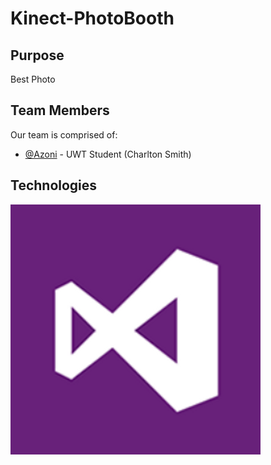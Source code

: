 # Kinect-PhotoBooth

## Purpose

Best Photo

## Team Members

Our team is comprised of:

- [@Azoni](https://github.com/azoni) - UWT Student (Charlton Smith)

## Technologies

![Screenshot of Application](visual.png "Hackcessible Transit App")
